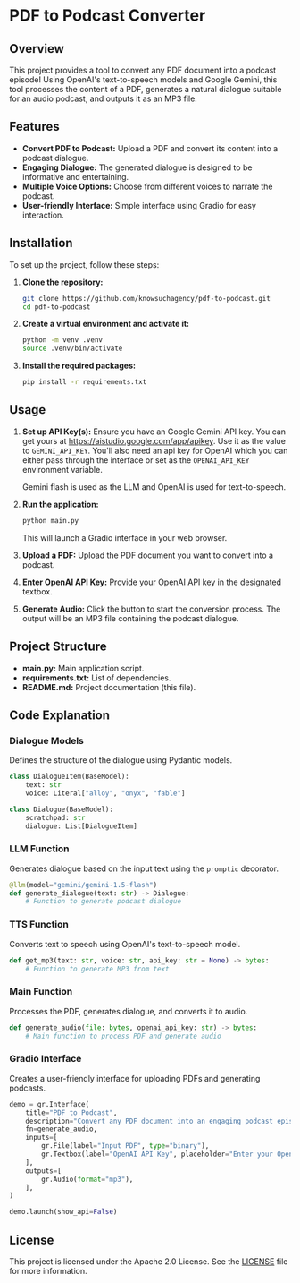 # PDF to Podcast Converter

## Overview

This project provides a tool to convert any PDF document into a podcast episode! Using OpenAI's text-to-speech models and Google Gemini, this tool processes the content of a PDF, generates a natural dialogue suitable for an audio podcast, and outputs it as an MP3 file.

## Features

- **Convert PDF to Podcast:** Upload a PDF and convert its content into a podcast dialogue.
- **Engaging Dialogue:** The generated dialogue is designed to be informative and entertaining.
- **Multiple Voice Options:** Choose from different voices to narrate the podcast.
- **User-friendly Interface:** Simple interface using Gradio for easy interaction.

## Installation

To set up the project, follow these steps:

1. **Clone the repository:**
   ```bash
   git clone https://github.com/knowsuchagency/pdf-to-podcast.git
   cd pdf-to-podcast
   ```

2. **Create a virtual environment and activate it:**
   ```bash
   python -m venv .venv
   source .venv/bin/activate
   ```

3. **Install the required packages:**
   ```bash
   pip install -r requirements.txt
   ```

## Usage

1. **Set up API Key(s):**
   Ensure you have an Google Gemini API key. You can get yours at https://aistudio.google.com/app/apikey.
   Use it as the value to `GEMINI_API_KEY`.
   You'll also need an api key for OpenAI which you can either pass through the interface or set as the `OPENAI_API_KEY` environment variable.

   Gemini flash is used as the LLM and OpenAI is used for text-to-speech.

2. **Run the application:**
   ```bash
   python main.py
   ```
   This will launch a Gradio interface in your web browser.

3. **Upload a PDF:**
   Upload the PDF document you want to convert into a podcast.

4. **Enter OpenAI API Key:**
   Provide your OpenAI API key in the designated textbox.

5. **Generate Audio:**
   Click the button to start the conversion process. The output will be an MP3 file containing the podcast dialogue.

## Project Structure

- **main.py:** Main application script.
- **requirements.txt:** List of dependencies.
- **README.md:** Project documentation (this file).

## Code Explanation

### Dialogue Models

Defines the structure of the dialogue using Pydantic models.

```python
class DialogueItem(BaseModel):
    text: str
    voice: Literal["alloy", "onyx", "fable"]

class Dialogue(BaseModel):
    scratchpad: str
    dialogue: List[DialogueItem]
```

### LLM Function

Generates dialogue based on the input text using the `promptic` decorator.

```python
@llm(model="gemini/gemini-1.5-flash")
def generate_dialogue(text: str) -> Dialogue:
    # Function to generate podcast dialogue
```

### TTS Function

Converts text to speech using OpenAI's text-to-speech model.

```python
def get_mp3(text: str, voice: str, api_key: str = None) -> bytes:
    # Function to generate MP3 from text
```

### Main Function

Processes the PDF, generates dialogue, and converts it to audio.

```python
def generate_audio(file: bytes, openai_api_key: str) -> bytes:
    # Main function to process PDF and generate audio
```

### Gradio Interface

Creates a user-friendly interface for uploading PDFs and generating podcasts.

```python
demo = gr.Interface(
    title="PDF to Podcast",
    description="Convert any PDF document into an engaging podcast episode!",
    fn=generate_audio,
    inputs=[
        gr.File(label="Input PDF", type="binary"),
        gr.Textbox(label="OpenAI API Key", placeholder="Enter your OpenAI API key here"),
    ],
    outputs=[
        gr.Audio(format="mp3"),
    ],
)

demo.launch(show_api=False)
```

## License

This project is licensed under the Apache 2.0 License. See the [LICENSE](LICENSE) file for more information.
